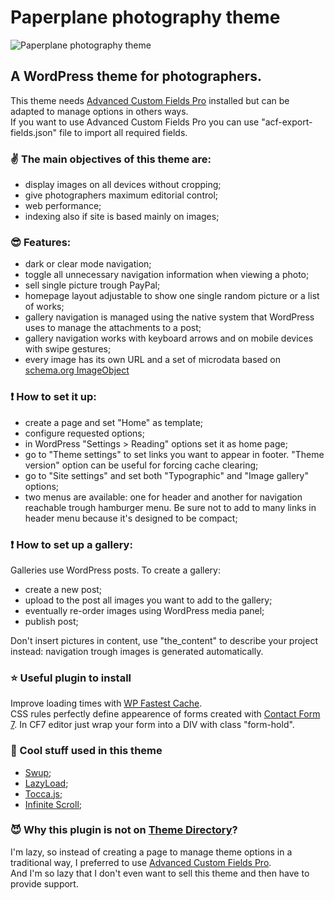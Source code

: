 # Paperplane photography theme
![Paperplane photography theme](https://www.paperplanefactory.com/ppuploads/repository-open-graph-template.jpg)

## A WordPress theme for photographers.
This theme needs [Advanced Custom Fields Pro](https://www.advancedcustomfields.com/pro/ "Advanced Custom Fields Pro") installed but can be adapted to manage options in others ways.<br/>
If you want to use Advanced Custom Fields Pro you can use "acf-export-fields.json" file to import all required fields.<br/>
### :v: The main objectives of this theme are:
* display images on all devices without cropping;
* give photographers maximum editorial control;
* web performance;
* indexing also if site is based mainly on images;

### :sunglasses: Features:
* dark or clear mode navigation;
* toggle all unnecessary navigation information when viewing a photo;
* sell single picture trough PayPal;
* homepage layout adjustable to show one single random picture or a list of works;
* gallery navigation is managed using the native system that WordPress uses to manage the attachments to a post;
* gallery navigation works with keyboard arrows and on mobile devices with swipe gestures;
* every image has its own URL and a set of microdata based on [schema.org ImageObject](https://schema.org/ImageObject "schema.org ImageObject")

### :exclamation: How to set it up:
* create a page and set "Home" as template;
* configure requested options;
* in WordPress "Settings > Reading" options set it as home page;
* go to "Theme settings" to set links you want to appear in footer. "Theme version" option can be useful for forcing cache clearing;
* go to "Site settings" and set both "Typographic" and "Image gallery" options;
* two menus are available: one for header and another for navigation reachable trough hamburger menu. Be sure not to add to many links in header menu because it's designed to be compact;

### :exclamation: How to set up a gallery:
Galleries use WordPress posts. To create a gallery:
* create a new post;
* upload to the post all images you want to add to the gallery;
* eventually re-order images using WordPress media panel;
* publish post;

Don't insert pictures in content, use "the_content" to describe your project instead: navigation trough images is generated automatically.

### :star: Useful plugin to install
Improve loading times with [WP Fastest Cache](https://it.wordpress.org/plugins/wp-fastest-cache/ "WP Fastest Cache").<br/>
CSS rules perfectly define appearence of forms created with [Contact Form 7](https://it.wordpress.org/plugins/contact-form-7/ "Contact Form 7"). In CF7 editor just wrap your form into a DIV with class "form-hold".

### :sparkling_heart: Cool stuff used in this theme
* [Swup](https://swup.js.org/ "Swup");
* [LazyLoad](https://github.com/verlok/lazyload "LazyLoad");
* [Tocca.js](https://gianlucaguarini.com/Tocca.js/ "Tocca.js");
* [Infinite Scroll](https://infinite-scroll.com/ "Infinite Scroll");

### :smiling_imp: Why this plugin is not on [Theme Directory](https://wordpress.org/themes/ "Theme Directory")?
I'm lazy, so instead of creating a page to manage theme options in a traditional way, I preferred to use [Advanced Custom Fields Pro](https://www.advancedcustomfields.com/resources/including-acf-within-a-plugin-or-theme/ "Advanced Custom Fields Pro").<br />
And I'm so lazy that I don't even want to sell this theme and then have to provide support.<br />
